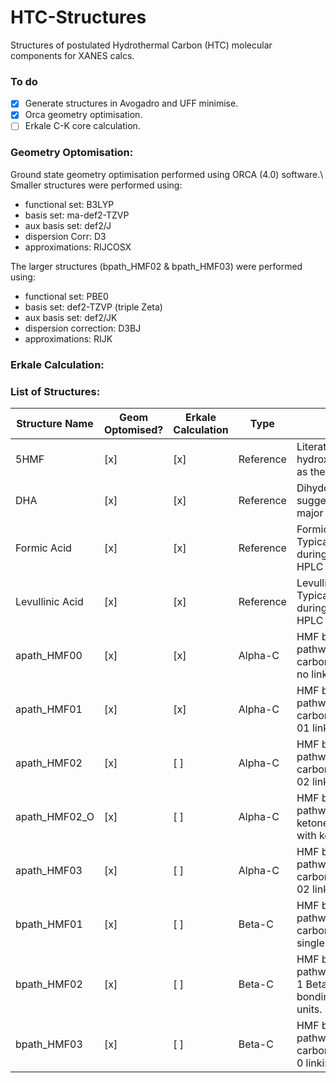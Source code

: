 # HTC-Structures
Structures of postulated Hydrothermal Carbon (HTC) molecular components for XANES calcs.

### To do
- [x] Generate structures in Avogadro and UFF minimise.
- [x] Orca geometry optimisation.
- [ ] Erkale C-K core calculation.

### Geometry Optomisation:
Ground state geometry optimisation performed using ORCA (4.0) software.\\
Smaller structures were performed using:
* functional set:  B3LYP
* basis set:	     ma-def2-TZVP
* aux basis set:	 def2/J
* dispersion Corr: D3
* approximations: RIJCOSX

The larger structures (bpath_HMF02 & bpath_HMF03) were performed using:
* functional set: PBE0
* basis set: def2-TZVP (triple Zeta)
* aux basis set: def2/JK
* dispersion correction: D3BJ
* approximations: RIJK

### Erkale Calculation:
<insert details of calculations>

### List of Structures:
Structure Name | Geom Optomised? | Erkale Calculation |Type | Notes
----------------|-----------|-----------|-----------|------------------------------------------------------------------------------------
5HMF		        | [x] | [x] |Reference	|Literature suggests hydroxymethylfurfural as the HTC subunit.
DHA		          | [x] | [x] |Reference	|Dihydoxyacetone - suggested to be a major linking unit
Formic Acid	    | [x] | [x] |Reference	|Formic Acid - Typically formed during HTC from HPLC measurements.
Levullinic Acid	| [x] | [x] |Reference	|Levullinic Acid - Typically formed during HTC from HPLC measurements.
apath_HMF00	    | [x] | [x] |Alpha-C		|HMF binding alpha-C pathway 0 - Alpha carbon bonding with no linking unit.
apath_HMF01	    | [x] | [x] |Alpha-C		|HMF binding alpha-C pathway 1 - Alpha carbon bonding with 01 linking unit.
apath_HMF02	    | [x] | [ ] |Alpha-C		|HMF binding alpha-C pathway 2 - Alpha carbon bonding with 02 linking unit.
apath_HMF02_O	  | [x] | [ ] |Alpha-C		|HMF binding alpha-C pathway 2 with ketone - as above with ketone O=C.
apath_HMF03	    | [x] | [ ] |Alpha-C		|HMF binding alpha-C pathway 3 - Alpha carbon bonding with 02 linking unit.
bpath_HMF01	    | [x] | [ ] |Beta-C		  |HMF binding beta-C pathway 1 - Beta carbon bonding with single linking unit.
bpath_HMF02	    | [x] | [ ] |Beta-C		  |HMF binding beta-C pathway 2 - 2 alpha 1 Beta carbon bonding with 0 linking units.
bpath_HMF03     | [x] | [ ] |Beta-C     |HMF binding beta-C pathway 3 - 3 Beta carbon bonding with 0 linking units.
